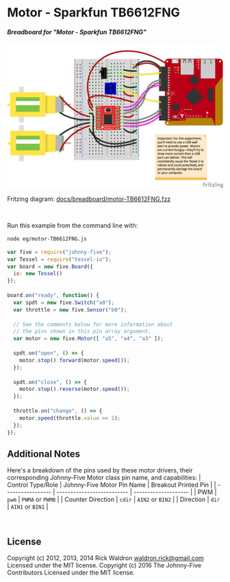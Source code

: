 <!--remove-start-->

# Motor - Sparkfun TB6612FNG

<!--remove-end-->






##### Breadboard for "Motor - Sparkfun TB6612FNG"



![docs/breadboard/motor-TB6612FNG.png](breadboard/motor-TB6612FNG.png)<br>

Fritzing diagram: [docs/breadboard/motor-TB6612FNG.fzz](breadboard/motor-TB6612FNG.fzz)

&nbsp;




Run this example from the command line with:
```bash
node eg/motor-TB6612FNG.js
```


```javascript
var five = require("johnny-five");
var Tessel = require("tessel-io");
var board = new five.Board({
  io: new Tessel()
});

board.on("ready", function() {
  var spdt = new five.Switch("a0");
  var throttle = new five.Sensor("b0");

  // See the comments below for more information about
  // the pins shown in this pin array argument.
  var motor = new five.Motor([ "a5", "a4", "a3" ]);

  spdt.on("open", () => {
    motor.stop().forward(motor.speed());
  });

  spdt.on("close", () => {
    motor.stop().reverse(motor.speed());
  });

  throttle.on("change", () => {
    motor.speed(throttle.value >> 2);
  });
});

```








## Additional Notes
Here's a breakdown of the pins used by these motor drivers, their corresponding Johnny-Five Motor class pin name, and capabilities:
| Control Type/Role | Johnny-Five Motor Pin Name | Breakout Printed Pin |
| ----------------- | -------------------------- | -------------------- |
| PWM               | `pwm`                      | `PWMA` or `PWMB`     |
| Counter Direction | `cdir`                     | `AIN2` or `BIN2`     |
| Direction         | `dir`                      | `AIN1` or `BIN1`     |

&nbsp;

<!--remove-start-->

## License
Copyright (c) 2012, 2013, 2014 Rick Waldron <waldron.rick@gmail.com>
Licensed under the MIT license.
Copyright (c) 2016 The Johnny-Five Contributors
Licensed under the MIT license.

<!--remove-end-->
